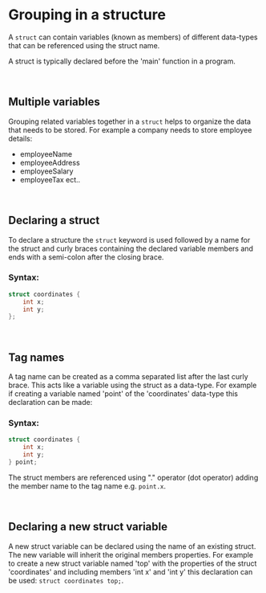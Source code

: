 # Grouping in a structure

A `struct` can contain variables (known as members) of different data-types that can be referenced using the struct name. 

A struct is typically declared before the 'main' function in a program.

<br>

## Multiple variables

Grouping related variables together in a `struct` helps to organize the data that needs to be stored. For example a company needs to store employee details: 

- employeeName
- employeeAddress
- employeeSalary
- employeeTax ect..

<br>

## Declaring a struct

To declare a structure the `struct` keyword is used followed by a name for the struct and curly braces containing the declared variable members and ends with a semi-colon after the closing brace.

### Syntax:

```C
struct coordinates {
	int x;
	int y;
};
```

<br>

## Tag names

A tag name can be created as a comma separated list after the last curly brace. This acts like a variable using the struct as a data-type. For example if creating a variable named 'point' of the 'coordinates' data-type this declaration can be made:

### Syntax:

```C
struct coordinates {
	int x;
	int y;
} point;
```

The struct members are referenced using "." operator (dot operator) adding the member name to the tag name e.g. `point.x`.

<br>

## Declaring a new struct variable

A new struct variable can be declared using the name of an existing struct. The new variable will inherit the original members properties. For example to create a new struct variable named 'top' with the properties of the struct 'coordinates' and including members 'int x' and 'int y' this declaration can be used: `struct coordinates top;`.
